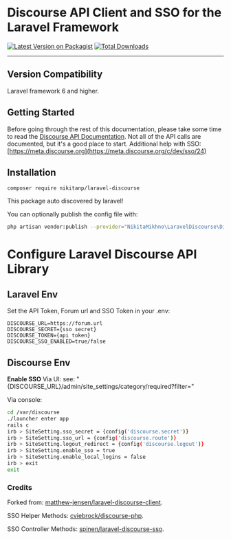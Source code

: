 # Discourse API Client and SSO for the Laravel Framework

[![Latest Version on Packagist](https://img.shields.io/packagist/v/nikitanp/laravel-discourse.svg?style=flat-square)](https://packagist.org/packages/nikitanp/laravel-discourse)
[![Total Downloads](https://img.shields.io/packagist/dt/nikitanp/laravel-discourse.svg?style=flat-square)](https://packagist.org/packages/nikitanp/laravel-discourse)

---

## Version Compatibility

Laravel framework 6 and higher.

## Getting Started

Before going through the rest of this documentation, please take some time to read
the [Discourse API Documentation](https://docs.discourse.org/). Not all of the API calls are documented, but it's a good
place to start. Additional help with SSO: [https://meta.discourse.org](https://meta.discourse.org/c/dev/sso/24)

## Installation

```
composer require nikitanp/laravel-discourse
```

This package auto discovered by laravel!

You can optionally publish the config file with:

```bash
php artisan vendor:publish --provider="NikitaMikhno\LaravelDiscourse\DiscourseServiceProvider" --tag="config"

```

# Configure Laravel Discourse API Library

## Laravel Env

Set the API Token, Forum url and SSO Token in your .env:

```
DISCOURSE_URL=https://forum.url
DISCOURSE_SECRET={sso secret}
DISCOURSE_TOKEN={api token}
DISCOURSE_SSO_ENABLED=true/false
```

## Discourse Env

**Enable SSO**
Via UI:
see: "{DISCOURSE\_URL}/admin/site\_settings/category/required?filter="

Via console:

```bash
cd /var/discourse
./launcher enter app
rails c
irb > SiteSetting.sso_secret = {config('discourse.secret')}
irb > SiteSetting.sso_url = {config('discourse.route')}
irb > SiteSetting.logout_redirect = {config('discourse.logout')}
irb > SiteSetting.enable_sso = true
irb > SiteSetting.enable_local_logins = false
irb > exit
exit
```

### Credits

Forked from: [matthew-jensen/laravel-discourse-client](https://github.com/matthew-jensen/laravel-discourse).

SSO Helper Methods: [cviebrock/discourse-php](https://github.com/cviebrock/discourse-php/).

SSO Controller Methods: [spinen/laravel-discourse-sso](https://github.com/spinen/laravel-discourse-sso).

